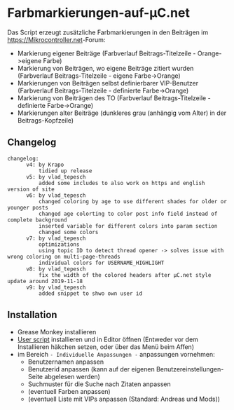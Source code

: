 # Farbmarkierungen-auf-µC.net
Das Script erzeugt zusätzliche Farbmarkierungen  in den Beiträgen im <https://Mikrocontroller.net>-Forum:

- Markierung eigener Beiträge (Farbverlauf Beitrags-Titelzeile - Orange->eigene Farbe)
- Markierung von Beiträgen, wo eigene Beiträge zitiert wurden (Farbverlauf Beitrags-Titelzeile  - eigene Farbe->Orange)
- Markierungen von Beiträgen selbst definierbarer VIP-Benutzer (Farbverlauf Beitrags-Titelzeile  - definierte Farbe->Orange)
- Markierung von Beiträgen des TO (Farbverlauf Beitrags-Titelzeile  - definierte Farbe->Orange)
- Markierungen alter Beiträge (dunkleres grau (anhängig vom Alter) in der Beitrags-Kopfzeile)


## Changelog

```
changelog:
      v4: by Krapo
          tidied up release 
      v5: by vlad_tepesch
          added some includes to also work on https and english version of site
      v6: by vlad_tepesch
          changed coloring by age to use different shades for older or younger posts
          changed age colorting to color post info field instead of complete background
          inserted variable for different colors into param section
          changed some colors
      v7: by vlad_tepesch
          optimizations
          using topic ID to detect thread opener -> solves issue with wrong coloring on multi-page-threads
          individual colors for USERNAME_HIGHLIGHT
      v8: by vlad_tepesch
          fix the width of the colored headers after µC.net style update around 2019-11-18
      v9: by vlad_tepesch
          added snippet to shwo own user id
```


## Installation

- Grease Monkey installieren
- [User script] installieren und in Editor öffnen (Entweder vor dem Installieren häkchen setzen, oder über das Menü beim Affen)
- im Bereich `- Individuelle Anpassungen -` anpassungen vornehmen:
  - Benutzernamen anpassen
  - Benutzerid anpassen (kann auf der eigenen Benutzereinstellungen-Seite abgelesen werden)
  - Suchmuster für die Suche nach Zitaten anpassen 
  - (eventuell Farben anpassen)
  - (eventuell Liste mit VIPs anpassen (Standard: Andreas und Mods))
  
[user script]: https://github.com/vladtepesch/Farbmarkierungen-auf-mikrocontroller.net/raw/master/Farbmarkierungen%20auf%20%C2%B5C.net.user.js
